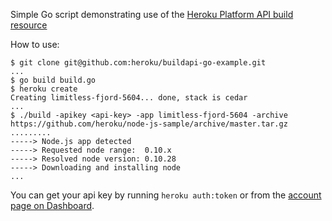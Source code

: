 Simple Go script demonstrating use of the [Heroku Platform API build resource](https://devcenter.heroku.com/articles/build-and-release-using-the-api)

How to use:

```term
$ git clone git@github.com:heroku/buildapi-go-example.git
...
$ go build build.go 
$ heroku create
Creating limitless-fjord-5604... done, stack is cedar
...
$ ./build -apikey <api-key> -app limitless-fjord-5604 -archive https://github.com/heroku/node-js-sample/archive/master.tar.gz
.........
-----> Node.js app detected
-----> Requested node range:  0.10.x
-----> Resolved node version: 0.10.28
-----> Downloading and installing node
...
```

You can get your api key by running `heroku auth:token` or from the [account page on Dashboard](https://dashboard.heroku.com/account).
